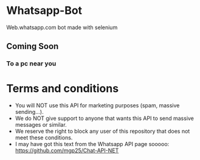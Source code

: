 # Whatsapp-Bot
Web.whatsapp.com bot made with selenium

## Coming Soon
### To a pc near you

# Terms and conditions

*  You will NOT use this API for marketing purposes (spam, massive sending...).
*  We do NOT give support to anyone that wants this API to send massive messages or similar.
*  We reserve the right to block any user of this repository that does not meet these conditions.
*  I may have got this text from the Whatsapp API page sooooo: https://github.com/mgp25/Chat-API-NET
